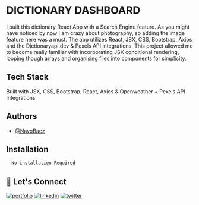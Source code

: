 
# DICTIONARY DASHBOARD

I built this dictionary React App with a Search Engine feature. As you might have noticed by now I am crazy about photography, so adding the image feature here was a must. The app utilizes React, JSX, CSS, Bootstrap, Axios and the Dictionaryapi.dev & Pexels API integrations. This project allowed me to become really familiar with incorporating JSX conditional rendering, looping though arrays and organising files into components for simplicity.
## Tech Stack

Built with JSX, CSS, Bootstrap, React, Axios & Openweather + Pexels API Integrations



## Authors

- [@NayoBaez](https://www.github.com/nayobaez)


## Installation


```bash
  No installation Required
```
    
## 🔗 Let's Connect
[![portfolio](https://img.shields.io/badge/my_portfolio-000?style=for-the-badge&logo=ko-fi&logoColor=white)](https://nayobaez.com/)
[![linkedin](https://img.shields.io/badge/linkedin-0A66C2?style=for-the-badge&logo=linkedin&logoColor=white)](https://www.linkedin.com/nayobaezfeliz)
[![twitter](https://img.shields.io/badge/twitter-1DA1F2?style=for-the-badge&logo=twitter&logoColor=white)](https://twitter.com/nayobaez)

